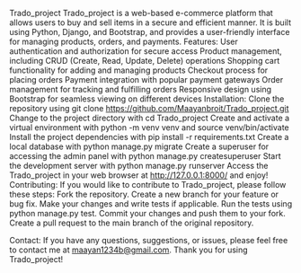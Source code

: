 Trado_project
Trado_project is a web-based e-commerce platform that allows users to buy and sell items in a secure and efficient manner. It is built using Python, Django, and Bootstrap, and provides a user-friendly interface for managing products, orders, and payments.
Features:
User authentication and authorization for secure access
Product management, including CRUD (Create, Read, Update, Delete) operations
Shopping cart functionality for adding and managing products
Checkout process for placing orders
Payment integration with popular payment gateways
Order management for tracking and fulfilling orders
Responsive design using Bootstrap for seamless viewing on different devices
Installation:
Clone the repository using git clone https://github.com/Maayanbroit/Trado_project.git
Change to the project directory with cd Trado_project
Create and activate a virtual environment with python -m venv venv and source venv/bin/activate
Install the project dependencies with pip install -r requirements.txt
Create a local database with python manage.py migrate
Create a superuser for accessing the admin panel with python manage.py createsuperuser
Start the development server with python manage.py runserver
Access the Trado_project in your web browser at http://127.0.0.1:8000/ and enjoy!
Contributing:
If you would like to contribute to Trado_project, please follow these steps:
Fork the repository.
Create a new branch for your feature or bug fix.
Make your changes and write tests if applicable.
Run the tests using python manage.py test.
Commit your changes and push them to your fork.
Create a pull request to the main branch of the original repository.

Contact:
If you have any questions, suggestions, or issues, please feel free to contact me at maayan1234b@gmail.com.
Thank you for using Trado_project!
